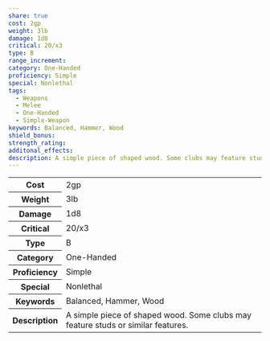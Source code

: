 ```yaml
---
share: true
cost: 2gp
weight: 3lb
damage: 1d8
critical: 20/x3
type: B
range_increment: 
category: One-Handed
proficiency: Simple
special: Nonlethal
tags:
  - Weapons
  - Melee
  - One-Handed
  - Simple-Weapon
keywords: Balanced, Hammer, Wood
shield_bonus: 
strength_rating: 
additonal_effects: 
description: A simple piece of shaped wood. Some clubs may feature studs or similar features.
---
```

<p><span dir="ltr" style="overflow-x: auto;"><table><tbody><tr><th dir="ltr">Cost</th><td dir="ltr">2gp</td></tr><tr><th dir="ltr">Weight</th><td dir="ltr">3lb</td></tr><tr><th dir="ltr">Damage</th><td dir="ltr">1d8</td></tr><tr><th dir="ltr">Critical</th><td dir="ltr">20/x3</td></tr><tr><th dir="ltr">Type</th><td dir="ltr">B</td></tr><tr><th dir="ltr">Category</th><td dir="ltr">One-Handed</td></tr><tr><th dir="ltr">Proficiency</th><td dir="ltr">Simple</td></tr><tr><th dir="ltr">Special</th><td dir="ltr">Nonlethal</td></tr><tr><th dir="ltr">Keywords</th><td dir="ltr">Balanced, Hammer, Wood</td></tr><tr><th dir="ltr">Description</th><td dir="ltr">A simple piece of shaped wood. Some clubs may feature studs or similar features.</td></tr></tbody></table></span></p>
